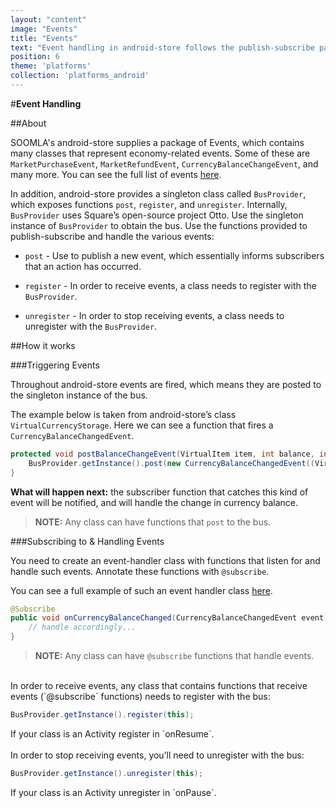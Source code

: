 ```yaml
---
layout: "content"
image: "Events"
title: "Events"
text: "Event handling in android-store follows the publish-subscribe pattern. Throughout the SOOMLA SDK events are fired and need to be handled with your game-specific behavior."
position: 6
theme: 'platforms'
collection: 'platforms_android'
---
```


#**Event Handling**

##About

SOOMLA's android-store supplies a package of Events, which contains many classes that represent  economy-related events. Some of these are `MarketPurchaseEvent`, `MarketRefundEvent`, `CurrencyBalanceChangeEvent`, and many more. You can see the full list of events [here](https://github.com/soomla/android-store/tree/master/SoomlaAndroidStore/src/com/soomla/store/events).

In addition, android-store provides a singleton class called `BusProvider`, which exposes functions `post`, `register`, and `unregister`. Internally, `BusProvider` uses Square’s open-source project Otto. Use the singleton instance of `BusProvider` to obtain the bus. Use the functions provided to publish-subscribe and handle the various events:

- `post` - Use to publish a new event, which essentially informs subscribers that an action has occurred.

- `register` - In order to receive events, a class needs to register with the `BusProvider`.

- `unregister` - In order to stop receiving events, a class needs to unregister with the `BusProvider`.

##How it works

###Triggering Events

Throughout android-store events are fired, which means they are posted to the singleton instance of the bus.

The example below is taken from android-store’s class `VirtualCurrencyStorage`. Here we can see a function that fires a `CurrencyBalanceChangedEvent`.

``` java
protected void postBalanceChangeEvent(VirtualItem item, int balance, int amountAdded) {
    BusProvider.getInstance().post(new CurrencyBalanceChangedEvent((VirtualCurrency)item, balance, amountAdded));
}
```

**What will happen next:** the subscriber function that catches this kind of event will be notified, and will handle the change in currency balance.

> **NOTE:** Any class can have functions that `post` to the bus.

###Subscribing to & Handling Events

You need to create an event-handler class with functions that listen for and handle such events. Annotate these functions with `@subscribe`.

You can see a full example of such an event handler class [here](https://github.com/soomla/android-store/blob/master/SoomlaAndroidExample/src/com/soomla/example/ExampleEventHandler.java).

``` java
@Subscribe
public void onCurrencyBalanceChanged(CurrencyBalanceChangedEvent event) {
    // handle accordingly...
}
```

> **NOTE:** Any class can have `@subscribe` functions that handle events.

<br>
In order to receive events, any class that contains functions that receive events (`@subscribe` functions) needs to register with the bus:

``` java
BusProvider.getInstance().register(this);
```

<div class="info-box">If your class is an Activity register in `onResume`.</div>

<br>
In order to stop receiving events, you’ll need to unregister with the bus:

``` java
BusProvider.getInstance().unregister(this);
```

<div class="info-box">If your class is an Activity unregister in `onPause`.</div>
